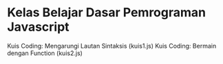 # Kelas Belajar Dasar Pemrograman Javascript

Kuis Coding: Mengarungi Lautan Sintaksis (kuis1.js)
Kuis Coding: Bermain dengan Function (kuis2.js)
